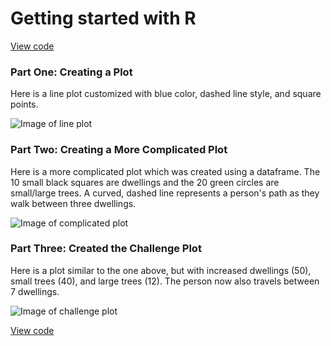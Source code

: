 # Getting started with R

[View code](https://github.com/micrittenden/Data440-AgentBasedModelling/blob/master/HW/Getting_started_w_R/getting_started_w_R.R)

### Part One: Creating a Plot

Here is a line plot customized with blue color, dashed line style, and square points.

![Image of line plot](https://github.com/micrittenden/Data440-AgentBasedModelling/blob/master/HW/Getting_started_w_R/CreatingLinePlot.png)

### Part Two: Creating a More Complicated Plot

Here is a more complicated plot which was created using a dataframe. The 10 small black squares are dwellings and the 20 green circles are small/large trees. A curved, dashed line represents a person's path as they walk between three dwellings.

![Image of complicated plot](https://github.com/micrittenden/Data440-AgentBasedModelling/blob/master/HW/Getting_started_w_R/CreatingComplicatedPlot.png)

### Part Three: Created the Challenge Plot

Here is a plot similar to the one above, but with increased dwellings (50), small trees (40), and large trees (12). The person now also travels between 7 dwellings.

![Image of challenge plot](https://github.com/micrittenden/Data440-AgentBasedModelling/blob/master/HW/Getting_started_w_R/ChallengePlot.png)


[View code](https://github.com/micrittenden/Data440-AgentBasedModelling/blob/master/HW/Getting_started_w_R/getting_started_w_R.R)
